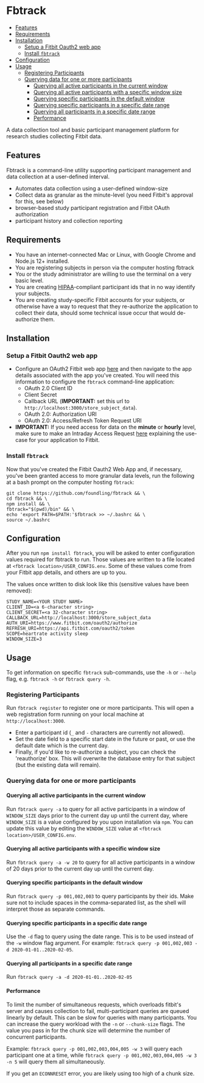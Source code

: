 # Fbtrack

* [Features](#features)
* [Requirements](#requirements)
* [Installation](#installation)
  + [Setup a Fitbit Oauth2 web app](#setup-a-fitbit-oauth2-web-app)
  + [Install `fbtrack`](#install-fbtrack)
* [Configuration](#configuration)
* [Usage](#usage)
  + [Registering Participants](#registering-participants)
  + [Querying data for one or more participants](#querying-data-for-one-or-more-participants)
    - [Querying all active participants in the current window](#querying-all-active-participants-in-the-current-window)
    - [Querying all active participants with a specific window size](#querying-all-active-participants-with-a-specific-window-size)
    - [Querying specific participants in the default window](#querying-specific-participants-in-the-default-window)
    - [Querying specific participants in a specific date range](#querying-specific-participants-in-a-specific-date-range)
    - [Querying all participants in a specific date range](#querying-all-participants-in-a-specific-date-range)
    - [Performance](#performance)

A data collection tool and basic participant management platform for research studies collecting Fitbit data.

## Features

Fbtrack is a command-line utility supporting participant management and data collection at a user-defined interval. 

- Automates data collection using a user-defined window-size
- Collect data as granular as the minute-level (you need Fitbit's approval for this, see below)
- browser-based study participant registration and Fitbit OAuth authorization
- participant history and collection reporting


## Requirements

- You have an internet-connected Mac or Linux, with Google Chrome and Node.js 12+ installed. 
- You are registering subjects in person via the computer hosting fbtrack
- You or the study administrator are willing to use the terminal on a very basic level.
- You are creating [HIPAA](https://www.hhs.gov/hipaa/for-professionals/privacy/laws-regulations/index.html)-compliant participant ids that in no way identify your subjects.
- You are creating study-specific Fitbit accounts for your subjects, or otherwise have a way to request that they re-authorize the application to collect their data, should some technical issue occur that would de-authorize them.

## Installation

### Setup a Fitbit Oauth2 web app

- Configure an OAuth2 Fitbit web app [here](https://dev.fitbit.com/apps/new) and then navigate to the app details associated with the app you've created. You will need this information to configure the `fbtrack` command-line application:
  + OAuth 2.0 Client ID
  + Client Secret
  + Callback URL (**IMPORTANT:** set this url to `http://localhost:3000/store_subject_data`).
  + OAuth 2.0: Authorization URI
  + OAuth 2.0: Access/Refresh Token Request URI
- **IMPORTANT:** If you need access for data on the **minute** or **hourly** level, make sure to make an Intraday Access Request [here](https://dev.fitbit.com/build/reference/web-api/intraday-requests/) explaining the use-case for your application to Fitbit.


### Install `fbtrack`

Now that you've created the Fitbit Oauth2 Web App and, if necessary, you've been granted access to more granular data levels, run the following at a bash prompt on the computer hosting `fbtrack`:


```console
git clone https://github.com/foundling/fbtrack && \
cd fbtrack && \
npm install && \
fbtrack="$(pwd)/bin" && \
echo 'export PATH=$PATH:'$fbtrack >> ~/.bashrc && \
source ~/.bashrc
```


## Configuration

After you run `npm install fbtrack`, you will be asked to enter configuration values required for fbtrack to run.  Those values are written to a file located at `<fbtrack location>/USER_CONFIG.env`. Some of these values come from your Fitbit app details, and others are up to you.

The values once written to disk look like this (sensitive values have been removed):

```
STUDY_NAME=<YOUR STUDY NAME>
CLIENT_ID=<a 6-character string>
CLIENT_SECRET=<a 32-character string>
CALLBACK_URL=http://localhost:3000/store_subject_data
AUTH_URI=https://www.fitbit.com/oauth2/authorize
REFRESH_URI=https://api.fitbit.com/oauth2/token
SCOPE=heartrate activity sleep
WINDOW_SIZE=3
```


## Usage

To get information on specific `fbtrack` sub-commands, use the `-h` or `--help` flag, e.g. `fbtrack -h` or `fbtrack query -h`.

### Registering Participants

Run `fbtrack register` to register one or more participants.  This will open a web registration form running on your local machine at `http://localhost:3000`.
- Enter a participant id (`_` and `-` characters are currently not allowed).
- Set the date field to a specific start date in the future or past, or use the default date which is the current day.
- Finally, if you'd like to re-authorize a subject, you can check the 'reauthorize' box.  This will overwrite the database entry for that subject (but the existing data will remain).

### Querying data for one or more participants

#### Querying all active participants in the current window

Run `fbtrack query -a` to query for all active participants in a window of `WINDOW_SIZE` days prior to the current day up until the current day, where `WINDOW_SIZE` is a value configured by you upon installation via `npm`.  You can update this value by editing the `WINDOW_SIZE` value at `<fbtrack location>/USER_CONFIG.env`. 

#### Querying all active participants with a specific window size

Run `fbtrack query -a -w 20` to query for all active participants in a window of 20 days prior to the current day up until the current day.

#### Querying specific participants in the default window

Run `fbtrack query -p 001,002,003` to query participants  by their ids.  Make sure not to include spaces in the comma-separated list, as the shell will interpret those as separate commands.

#### Querying specific participants in a specific date range

Use the `-d` flag to query using the date range.  This is to be used instead of the `-w` window flag argument. For example: `fbtrack query -p 001,002,003 -d 2020-01-01..2020-02-05`.

#### Querying all participants in a specific date range

Run `fbtrack query -a -d 2020-01-01..2020-02-05`

#### Performance

To limit the number of simultaneous requests, which overloads fitbit's server and causes collection to fail, multi-participant queries are queued linearly by default. This can be slow for queries with many participants.  You can increase the query workload with the `-n` or `--chunk-size` flags.  The value you pass in for the chunk size will determine the number of concurrent participants.

Example: `fbtrack query -p 001,002,003,004,005 -w 3` will query each participant one at a time, while `fbtrack query -p 001,002,003,004,005 -w 3 -n 5` will query them all simultaneously.

If you get an `ECONNRESET` error, you are likely using too high of a chunk size. 
